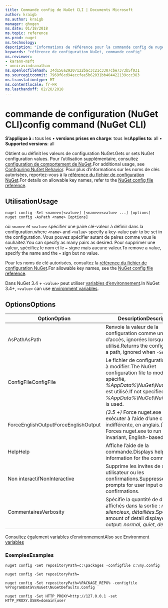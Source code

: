 ```yaml
---
title: Commande config de NuGet CLI | Documents Microsoft
author: kraigb
ms.author: kraigb
manager: ghogen
ms.date: 01/18/2018
ms.topic: reference
ms.prod: nuget
ms.technology: 
description: "Informations de référence pour la commande config de nuget.exe"
keywords: "référence de configuration NuGet, commande config"
ms.reviewer:
- karann-msft
- unniravindranathan
ms.openlocfilehash: 34d156a29207122bac3c21c3307cbe7373b5f031
ms.sourcegitcommit: 7969f6cd94eccfee5b62031bb404422139ccc383
ms.translationtype: MT
ms.contentlocale: fr-FR
ms.lasthandoff: 02/20/2018
---
```

# <a name="config-command-nuget-cli"></a><span data-ttu-id="6444d-104">commande de configuration (NuGet CLI)</span><span class="sxs-lookup"><span data-stu-id="6444d-104">config command (NuGet CLI)</span></span>

<span data-ttu-id="6444d-105">**S’applique à :** tous les &bullet; **versions prises en charge**: tous les</span><span class="sxs-lookup"><span data-stu-id="6444d-105">**Applies to:** all &bullet; **Supported versions**: all</span></span>

<span data-ttu-id="6444d-106">Obtient ou définit les valeurs de configuration NuGet.</span><span class="sxs-lookup"><span data-stu-id="6444d-106">Gets or sets NuGet configuration values.</span></span> <span data-ttu-id="6444d-107">Pour l’utilisation supplémentaire, consultez [configuration de comportement de NuGet](../consume-packages/configuring-nuget-behavior.md).</span><span class="sxs-lookup"><span data-stu-id="6444d-107">For additional usage, see [Configuring NuGet Behavior](../consume-packages/configuring-nuget-behavior.md).</span></span> <span data-ttu-id="6444d-108">Pour plus d’informations sur les noms de clés autorisées, reportez-vous à la [référence du fichier de configuration NuGet](../reference/nuget-config-file.md).</span><span class="sxs-lookup"><span data-stu-id="6444d-108">For details on allowable key names, refer to the [NuGet config file reference](../reference/nuget-config-file.md).</span></span>

## <a name="usage"></a><span data-ttu-id="6444d-109">Utilisation</span><span class="sxs-lookup"><span data-stu-id="6444d-109">Usage</span></span>

```cli
nuget config -Set <name>=[<value>] [<name>=<value> ...] [options]
nuget config -AsPath <name> [options]
```

<span data-ttu-id="6444d-110">où `<name>` et `<value>` spécifier une paire clé-valeur à définir dans la configuration.</span><span class="sxs-lookup"><span data-stu-id="6444d-110">where `<name>` and `<value>` specify a key-value pair to be set in the configuration.</span></span> <span data-ttu-id="6444d-111">Vous pouvez spécifier autant de paires comme vous le souhaitez.</span><span class="sxs-lookup"><span data-stu-id="6444d-111">You can specify as many pairs as desired.</span></span> <span data-ttu-id="6444d-112">Pour supprimer une valeur, spécifiez le nom et le `=` signe mais aucune valeur.</span><span class="sxs-lookup"><span data-stu-id="6444d-112">To remove a value, specify the name and the `=` sign but no value.</span></span>

<span data-ttu-id="6444d-113">Pour les noms de clé autorisées, consultez la [référence du fichier de configuration NuGet](../reference/nuget-config-file.md).</span><span class="sxs-lookup"><span data-stu-id="6444d-113">For allowable key names, see the [NuGet config file reference](../reference/nuget-config-file.md).</span></span>

<span data-ttu-id="6444d-114">Dans NuGet 3.4 + `<value>` peut utiliser [variables d’environnement](cli-ref-environment-variables.md).</span><span class="sxs-lookup"><span data-stu-id="6444d-114">In NuGet 3.4+, `<value>` can use [environment variables](cli-ref-environment-variables.md).</span></span>

## <a name="options"></a><span data-ttu-id="6444d-115">Options</span><span class="sxs-lookup"><span data-stu-id="6444d-115">Options</span></span>

| <span data-ttu-id="6444d-116">Option</span><span class="sxs-lookup"><span data-stu-id="6444d-116">Option</span></span> | <span data-ttu-id="6444d-117">Description</span><span class="sxs-lookup"><span data-stu-id="6444d-117">Description</span></span> |
| --- | --- |
| <span data-ttu-id="6444d-118">AsPath</span><span class="sxs-lookup"><span data-stu-id="6444d-118">AsPath</span></span> | <span data-ttu-id="6444d-119">Renvoie la valeur de la configuration comme un chemin d’accès, ignorées lorsque `-Set` est utilisé.</span><span class="sxs-lookup"><span data-stu-id="6444d-119">Returns the config value as a path, ignored when `-Set` is used.</span></span> |
| <span data-ttu-id="6444d-120">ConfigFile</span><span class="sxs-lookup"><span data-stu-id="6444d-120">ConfigFile</span></span> | <span data-ttu-id="6444d-121">Le fichier de configuration NuGet à modifier.</span><span class="sxs-lookup"><span data-stu-id="6444d-121">The NuGet configuration file to modify.</span></span> <span data-ttu-id="6444d-122">Si non spécifié, *%AppData%\NuGet\NuGet.Config* est utilisé.</span><span class="sxs-lookup"><span data-stu-id="6444d-122">If not specified, *%AppData%\NuGet\NuGet.Config* is used.</span></span> |
| <span data-ttu-id="6444d-123">ForceEnglishOutput</span><span class="sxs-lookup"><span data-stu-id="6444d-123">ForceEnglishOutput</span></span> | <span data-ttu-id="6444d-124">*(3.5 +)*  Force nuget.exe pour exécuter à l’aide d’une culture dite indifférente, en anglais.</span><span class="sxs-lookup"><span data-stu-id="6444d-124">*(3.5+)* Forces nuget.exe to run using an invariant, English-based culture.</span></span> |
| <span data-ttu-id="6444d-125">Help</span><span class="sxs-lookup"><span data-stu-id="6444d-125">Help</span></span> | <span data-ttu-id="6444d-126">Affiche l’aide de la commande.</span><span class="sxs-lookup"><span data-stu-id="6444d-126">Displays help information for the command.</span></span> |
| <span data-ttu-id="6444d-127">Non interactif</span><span class="sxs-lookup"><span data-stu-id="6444d-127">NonInteractive</span></span> | <span data-ttu-id="6444d-128">Supprime les invites de saisie utilisateur ou les confirmations.</span><span class="sxs-lookup"><span data-stu-id="6444d-128">Suppresses prompts for user input or confirmations.</span></span> |
| <span data-ttu-id="6444d-129">Commentaires</span><span class="sxs-lookup"><span data-stu-id="6444d-129">Verbosity</span></span> | <span data-ttu-id="6444d-130">Spécifie la quantité de détails affichés dans la sortie : *normal*, *silencieux*, *détaillées*.</span><span class="sxs-lookup"><span data-stu-id="6444d-130">Specifies the amount of detail displayed in the output: *normal*, *quiet*, *detailed*.</span></span> |

<span data-ttu-id="6444d-131">Consultez également [variables d’environnement](cli-ref-environment-variables.md)</span><span class="sxs-lookup"><span data-stu-id="6444d-131">Also see [Environment variables](cli-ref-environment-variables.md)</span></span>

### <a name="examples"></a><span data-ttu-id="6444d-132">Exemples</span><span class="sxs-lookup"><span data-stu-id="6444d-132">Examples</span></span>

```cli
nuget config -Set repositoryPath=c:\packages -configfile c:\my.config

nuget config -Set repositoryPath=

nuget config -Set repositoryPath=%PACKAGE_REPO% -configfile %ProgramData%\NuGet\NuGetDefaults.Config

nuget config -Set HTTP_PROXY=http://127.0.0.1 -set HTTP_PROXY.USER=domain\user
```
